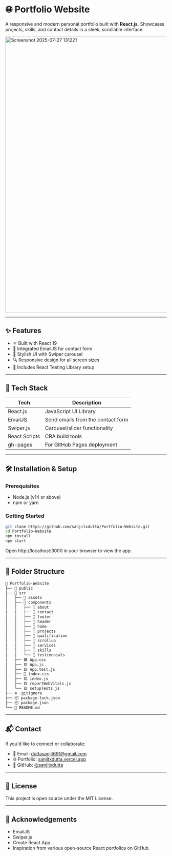 # 🌐 Portfolio Website

A responsive and modern personal portfolio built with **React.js**. Showcases projects, skills, and contact details in a sleek, scrollable interface.

<img width="1447" height="860" alt="Screenshot 2025-07-27 131221" src="https://github.com/user-attachments/assets/9367dad6-68f6-4944-a881-a385fbe57912" />

---

## ✨ Features

- ⚛️ Built with React 19
- 📧 Integrated EmailJS for contact form
- 🎨 Stylish UI with Swiper carousel
- 🔍 Responsive design for all screen sizes
- 🧪 Includes React Testing Library setup

---

## 🔧 Tech Stack

| Tech             | Description                                |
|------------------|--------------------------------------------|
| React.js         | JavaScript UI Library                      |
| EmailJS          | Send emails from the contact form          |
| Swiper.js        | Carousel/slider functionality              |
| React Scripts    | CRA build tools                            |
| gh-pages         | For GitHub Pages deployment                |

---

## 🛠️ Installation & Setup

### Prerequisites
- Node.js (v14 or above)
- npm or yarn

### Getting Started

```bash
git clone https://github.com/sanjitxdutta/Portfolio-Website.git
cd Portfolio-Website
npm install
npm start
```
Open http://localhost:3000 in your browser to view the app.

---

## 📂 Folder Structure

```bash
📁 Portfolio-Website
├── 📁 public
├── 📁 src
│   ├── 📁 assets
│   ├── 📁 components
│   │   ├── 📁 about
│   │   ├── 📁 contact
│   │   ├── 📁 footer
│   │   ├── 📁 header
│   │   ├── 📁 home
│   │   ├── 📁 projects
│   │   ├── 📁 qualification
│   │   ├── 📁 scrollup
│   │   ├── 📁 services
│   │   ├── 📁 skills
│   │   └── 📁 testimonials
│   ├── 🟦 App.css
│   ├── 🟨 App.js
│   ├── 🟨 App.test.js
│   ├── 🎨 index.css
│   ├── 🟨 index.js
│   ├── 🟨 reportWebVitals.js
│   └── 🟨 setupTests.js
├── ⚙️ .gitignore
├── 📦 package-lock.json
├── 📦 package.json
└── 📄 README.md
```

---

## 📬 Contact
If you'd like to connect or collaborate:
- 📧 Email: duttasanjit691@gmail.com  
- 🌐 Portfolio: [sanjitxdutta.vercel.app](https://sanjitxdutta.vercel.app)  
- 🐙 GitHub: [@sanjitxdutta](https://github.com/sanjitxdutta)

---

## 📜 License
This project is open source under the MIT License.

---

## 🙌 Acknowledgements
- EmailJS
- Swiper.js
- Create React App
- Inspiration from various open-source React portfolios on GitHub.

